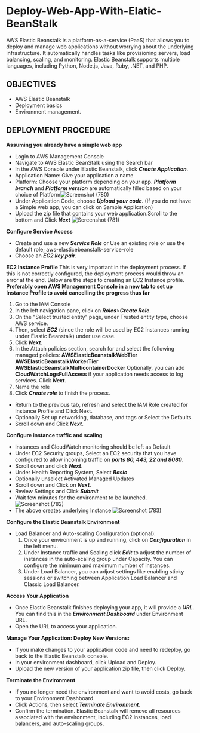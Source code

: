 # Deploy-Web-App-With-Elatic-BeanStalk
AWS Elastic Beanstalk is a platform-as-a-service (PaaS) that allows you to deploy and manage web applications without worrying about the underlying infrastructure. It automatically handles tasks like provisioning servers, load balancing, scaling, and monitoring. Elastic Beanstalk supports multiple languages, including Python, Node.js, Java, Ruby, .NET, and PHP.
## OBJECTIVES
* AWS Elastic Beanstalk
* Deployment basics
* Environment management.
## DEPLOYMENT PROCEDURE
**Assuming you already have a simple web app**
* Login to AWS Management Console
* Navigate to AWS Elastic BeanStalk using the Search bar
* In the AWS Console under Elastic Beanstalk, click ***Create Application***.
* Application Name: Give your application a name
* Platform: Choose your platform depending on your app. ***Platform branch*** and ***Platform version*** are automatically filled based on your choice of Platform![Screenshot (780)](https://github.com/user-attachments/assets/42847390-fa4c-4826-9b7d-fe5a6f86c82b)
* Under Application Code, choose ***Upload your code***. (If you do not have a Simple web app, you can click on Sample Application)
* Upload the zip file that contains your web application.Scroll to the bottom and Click ***Next*** ![Screenshot (781)](https://github.com/user-attachments/assets/2c064f84-afbd-4c11-abb3-03ecb19a305d)
  
**Configure Service Access**
* Create and use a new ***Service Role*** or Use an existing role or use the default role; aws-elasticebeanstalk-service-role
* Choose an ***EC2 key pair***.
  
**EC2 Instance Profile**
This is very important in the deployment process. If this is not correctly configured, the deployment process would throw an error at the end. Below are the steps to creating an EC2 Instance profile.
**Preferably open AWS Management Console in a new tab to set up Instance Profile to avoid cancelling the progress thus far**
1. Go to the IAM Console
2. In the left navigation pane, click on ***Roles***>***Create Role***.
3. On the "Select trusted entity" page, under Trusted entity type, choose AWS service.
4. Then, select ***EC2*** (since the role will be used by EC2 instances running under Elastic Beanstalk) under use case.
5. Click ***Next***.
6. In the Attach policies section, search for and select the following managed policies:
 **AWSElasticBeanstalkWebTier**
 **AWSElasticBeanstalkWorkerTier**
 **AWSElasticBeanstalkMulticontainerDocker**
Optionally, you can add **CloudWatchLogsFullAccess** if your application needs access to log services.
Click ***Next***.
7. Name the role
8. Click ***Create role*** to finish the process.
* Return to the previous tab, refresh and select the IAM Role created for Instance Profile and Click Next.
* Optionally Set up networking, database, and tags or Select the Defaults.
* Scroll down and Click ***Next***.
  
**Configure instance traffic and scaling**
* Instances and CloudWatch monitoring should be left as Default
* Under EC2 Security groups, Select an EC2 security that you have configured to allow incoming traffic on ***ports 80, 443, 22 and 8080***.
* Scroll down and click ***Next***.
* Under Health Reporting System, Select ***Basic***
* Optionally unselect Activated Managed Updates
* Scroll down and Click on ***Next***.
* Review Settings and Click ***Submit***
* Wait few minutes for the environment to be launched.![Screenshot (782)](https://github.com/user-attachments/assets/34ccefa5-bdfa-4857-801a-adf1ec738a17)
* The above creates underlying Instance ![Screenshot (783)](https://github.com/user-attachments/assets/b9ce03e9-aa92-4233-97b4-c12d05bdc603)
  
**Configure the Elastic Beanstalk Environment**
* Load Balancer and Auto-scaling Configuration (optional):
  1.  Once your environment is up and running, click on ***Configuration*** in the left menu.
  2.  Under Instance traffic and Scaling click ***Edit*** to adjust the number of instances in the auto-scaling group under Capacity. You can configure the minimum and maximum number of instances.
  3.  Under Load Balancer, you can adjust settings like enabling sticky sessions or switching between Application Load Balancer and Classic Load Balancer.
      
**Access Your Application**
* Once Elastic Beanstalk finishes deploying your app, it will provide a ***URL***. You can find this in the ***Environment Dashboard*** under Environment URL.
* Open the URL to access your application.
  
**Manage Your Application: Deploy New Versions:**
* If you make changes to your application code and need to redeploy, go back to the Elastic Beanstalk console.
* In your environment dashboard, click Upload and Deploy.
* Upload the new version of your application zip file, then click Deploy.
  
**Terminate the Environment**
* If you no longer need the environment and want to avoid costs, go back to your Environment Dashboard.
* Click Actions, then select ***Terminate Environment***.
* Confirm the termination. Elastic Beanstalk will remove all resources associated with the environment, including EC2 instances, load balancers, and auto-scaling groups.
